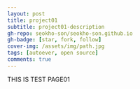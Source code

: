 ```yaml
---
layout: post
title: project01
subtitle: project01-description
gh-repo: seokho-son/seokho-son.github.io
gh-badge: [star, fork, follow]
cover-img: /assets/img/path.jpg
tags: [autoever, open source]
comments: true
---
```


THIS IS TEST PAGE01
